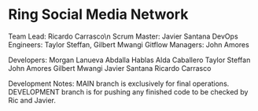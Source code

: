# Ring Social Media Network

Team Lead: Ricardo Carrasco\n
Scrum Master: Javier Santana
DevOps Engineers: Taylor Steffan, Gilbert Mwangi
Gitflow Managers: John Amores

Developers:
Morgan Lanueva
Abdalla Hablas
Alda Caballero
Taylor Steffan
John Amores
Gilbert Mwangi
Javier Santana
Ricardo Carrasco

Development Notes:
MAIN branch is exclusively for final operations.
DEVELOPMENT branch is for pushing any finished code to be checked by Ric and Javier.
